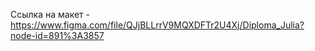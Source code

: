 Ссылка на макет - https://www.figma.com/file/QJjBLLrrV9MQXDFTr2U4Xj/Diploma_Julia?node-id=891%3A3857
